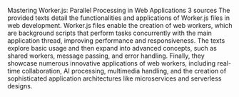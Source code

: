 Mastering Worker.js: Parallel Processing in Web Applications
3 sources
The provided texts detail the functionalities and applications of Worker.js files in web development. Worker.js files enable the creation of web workers, which are background scripts that perform tasks concurrently with the main application thread, improving performance and responsiveness. The texts explore basic usage and then expand into advanced concepts, such as shared workers, message passing, and error handling. Finally, they showcase numerous innovative applications of web workers, including real-time collaboration, AI processing, multimedia handling, and the creation of sophisticated application architectures like microservices and serverless designs.
